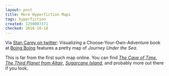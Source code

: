 ```yaml
---
layout: post
title: More Hyperfiction Maps
tags: hyperfiction
created: 1250007371
checked: 2016-10-18
---
```

Via [Stan Carey on twitter](http://twitter.com/StanCarey/status/3246719599):  Visualizing a Choose-Your-Own-Adventure book at [Boing Boing](http://www.boingboing.net/2009/08/11/visualizing-a-choose.html) features a pretty map of *Journey Under the Sea*.

This is far from the first such map online.  You can find [*The Cave of Time*](https://web.archive.org/web/20080923041731/http://classweb.gmu.edu/msample1/fall2005/343/caveoftime.jpg), [*The Third Planet from Altair*](http://www.ethblue.com/cyoa/), [*Sugarcane Island*](http://www.gamebooks.org/canediff.htm), and probably more out there if you look.
